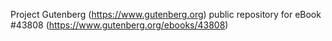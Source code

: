 Project Gutenberg (https://www.gutenberg.org) public repository for eBook #43808 (https://www.gutenberg.org/ebooks/43808)
